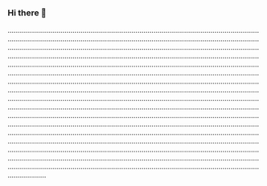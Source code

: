 ### Hi there 👋

...............................................................................................................................................................................................................................................................................................................................................................................................................................................................................................................................................................................................................................................................................................................................................................................................................................................................................................................................................................................................................................................................................................................................................................................................................................................................................................................................................................................................................................................................................................................................................................................................................................................................................................................................................................................................................................................................................................................................................................................................................................................................................................................................................................................................................